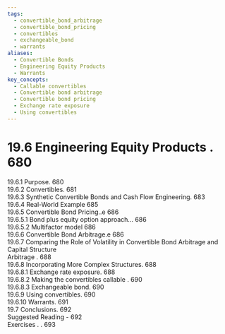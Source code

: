 ```yaml
---
tags:
  - convertible_bond_arbitrage
  - convertible_bond_pricing
  - convertibles
  - exchangeable_bond
  - warrants
aliases:
  - Convertible Bonds
  - Engineering Equity Products
  - Warrants
key_concepts:
  - Callable convertibles
  - Convertible bond arbitrage
  - Convertible bond pricing
  - Exchange rate exposure
  - Using convertibles
---
```


# 19.6 Engineering Equity Products . 680  

19.6.1 Purpose. 680   
19.6.2 Convertibles. 681   
19.6.3 Synthetic Convertible Bonds and Cash Flow Engineering. 683   
19.6.4 Real-World Example 685   
19.6.5 Convertible Bond Pricing..e 686   
19.6.5.1 Bond plus equity option approach... 686   
19.6.5.2 Multifactor model 686   
19.6.6 Convertible Bond Arbitrage.e 686   
19.6.7 Comparing the Role of Volatility in Convertible Bond Arbitrage and Capital Structure   
Arbitrage . 688   
19.6.8 Incorporating More Complex Structures. 688   
19.6.8.1 Exchange rate exposure. 688   
19.6.8.2 Making the convertibles callable . 690   
19.6.8.3 Exchangeable bond. 690   
19.6.9 Using convertibles. 690   
19.6.10 Warrants. 691   
19.7 Conclusions. 692   
Suggested Reading - 692   
Exercises . . 693  
